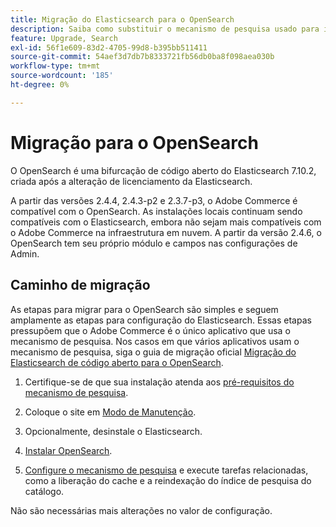 ```yaml
---
title: Migração do Elasticsearch para o OpenSearch
description: Saiba como substituir o mecanismo de pesquisa usado para instalações locais do Adobe Commerce.
feature: Upgrade, Search
exl-id: 56f1e609-83d2-4705-99d8-b395bb511411
source-git-commit: 54aef3d7db7b8333721fb56db0ba8f098aea030b
workflow-type: tm+mt
source-wordcount: '185'
ht-degree: 0%

---
```


# Migração para o OpenSearch

O OpenSearch é uma bifurcação de código aberto do Elasticsearch 7.10.2, criada após a alteração de licenciamento da Elasticsearch.

A partir das versões 2.4.4, 2.4.3-p2 e 2.3.7-p3, o Adobe Commerce é compatível com o OpenSearch. As instalações locais continuam sendo compatíveis com o Elasticsearch, embora não sejam mais compatíveis com o Adobe Commerce na infraestrutura em nuvem. A partir da versão 2.4.6, o OpenSearch tem seu próprio módulo e campos nas configurações de Admin.

## Caminho de migração

As etapas para migrar para o OpenSearch são simples e seguem amplamente as etapas para configuração do Elasticsearch. Essas etapas pressupõem que o Adobe Commerce é o único aplicativo que usa o mecanismo de pesquisa. Nos casos em que vários aplicativos usam o mecanismo de pesquisa, siga o guia de migração oficial [Migração do Elasticsearch de código aberto para o OpenSearch](https://opensearch.org/blog/moving-from-opensource-elasticsearch-to-opensearch/).

1. Certifique-se de que sua instalação atenda aos [pré-requisitos do mecanismo de pesquisa](../../installation/prerequisites/search-engine/overview.md).

1. Coloque o site em [Modo de Manutenção](../../installation/tutorials/maintenance-mode.md).

1. Opcionalmente, desinstale o Elasticsearch.

1. [Instalar OpenSearch](https://opensearch.org/docs/latest/opensearch/install/important-settings/).

1. [Configure o mecanismo de pesquisa](../../configuration/search/configure-search-engine.md) e execute tarefas relacionadas, como a liberação do cache e a reindexação do índice de pesquisa do catálogo.

Não são necessárias mais alterações no valor de configuração.
